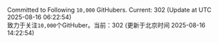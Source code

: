 Committed to Following `10,000` GitHubers. Current: <!-- FOLLOWING_COUNT -->302<!-- FOLLOWING_COUNT --> (Update at UTC <!-- LAST_UPDATED -->2025-08-16 06:22:54<!-- LAST_UPDATED -->)<br>
致力于关注`10,000`个GitHuber。当前：<!-- FOLLOWING_COUNT -->302<!-- FOLLOWING_COUNT --> (更新于北京时间 <!-- LAST_UPDATED_CST -->2025-08-16 14:22:54<!-- LAST_UPDATED_CST -->)
